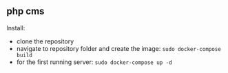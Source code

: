 ## php cms

Install:
* clone the repository
* navigate to repository folder and create the image: `sudo docker-compose build`
* for the first running server: `sudo docker-compose up -d`
